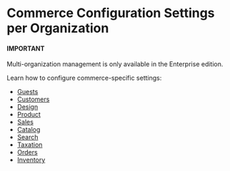 # Commerce Configuration Settings per Organization

#### IMPORTANT
Multi-organization management is only available in the Enterprise edition.

Learn how to configure commerce-specific settings:

* [Guests](guests/index.md)
* [Customers](customers/index.md)
* [Design](design/index.md)
* [Product](product/index.md)
* [Sales](sales/index.md)
* [Catalog](catalog/index.md)
* [Search](search/index.md)
* [Taxation](taxation/index.md)
* [Orders](orders/index.md)
* [Inventory](inventory/index.md)
